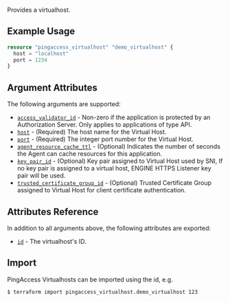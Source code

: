 Provides a virtualhost.

## Example Usage
```terraform
resource "pingaccess_virtualhost" "demo_virtualhost" {
  host = "localhost"
  port = 1234
}
```

## Argument Attributes

The following arguments are supported:

- [`access_validator_id`](#access_validator_id) - Non-zero if the application is protected by an Authorization Server. Only applies to applications of type API.
- [`host`](#host) - (Required) The host name for the Virtual Host.
- [`port`](#port) - (Required) The integer port number for the Virtual Host.
- [`agent_resource_cache_ttl`](#agent_resource_cache_ttl) - (Optional) Indicates the number of seconds the Agent can cache resources for this application.
- [`key_pair_id`](#key_pair_id) - (Optional) Key pair assigned to Virtual Host used by SNI, If no key pair is assigned to a virtual host, ENGINE HTTPS Listener key pair will be used.
- [`trusted_certificate_group_id`](#trusted_certificate_group_id) - (Optional) Trusted Certificate Group assigned to Virtual Host for client certificate authentication.

## Attributes Reference

In addition to all arguments above, the following attributes are exported:

- [`id`](#id) - The virtualhost's ID.

## Import

PingAccess Virtualhosts can be imported using the id, e.g.

```shell
$ terraform import pingaccess_virtualhost.demo_virtualhost 123
```